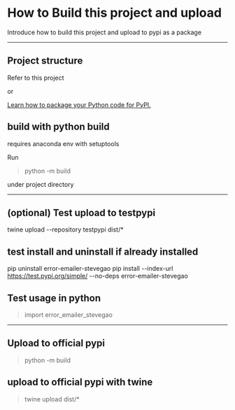 # How to Build this project and upload

Introduce how to build this project and upload to pypi as a package

---

## Project structure

Refer to this project 

or 

[Learn how to package your Python code for PyPI.](https://packaging.python.org/tutorials/packaging-projects/)

## build with python build

requires anaconda env with setuptools 

Run

>python -m build

under project directory


---


## (optional) Test upload to testpypi
twine upload --repository testpypi dist/*

## test install and uninstall if already installed

pip uninstall error-emailer-stevegao
pip install --index-url https://test.pypi.org/simple/ --no-deps error-emailer-stevegao


## Test usage in python

>import error_emailer_stevegao


---

## Upload to official pypi 


> python -m build

## upload to official pypi with twine
> twine upload dist/*
